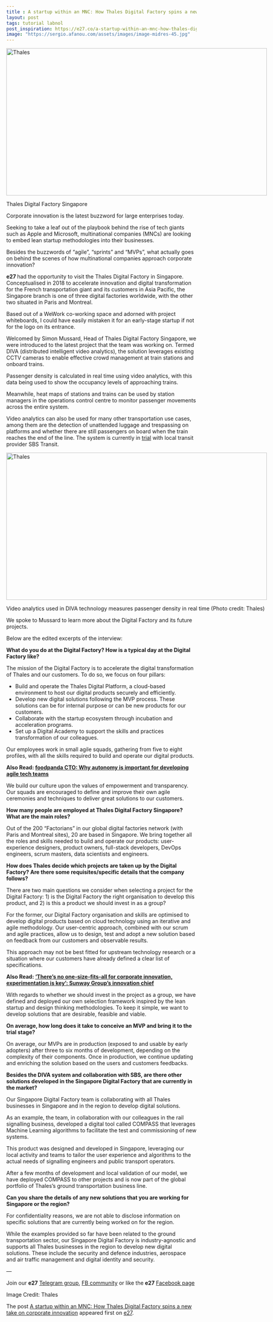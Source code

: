 ```yaml
---
title : A startup within an MNC: How Thales Digital Factory spins a new take on corporate innovation
layout: post
tags: tutorial labnol
post_inspiration: https://e27.co/a-startup-within-an-mnc-how-thales-digital-factory-spins-a-new-take-on-corporate-innovation-20210331/
image: "https://sergio.afanou.com/assets/images/image-midres-45.jpg"
---
```


<div id="attachment_412691" style="width: 700px" class="wp-caption aligncenter"><img aria-describedby="caption-attachment-412691" loading="lazy" class="wp-image-412691 size-full" src="https://e27.co/wp-content/uploads/2021/03/DSC05332-1.jpg" alt="Thales" width="690" height="390" /><p id="caption-attachment-412691" class="wp-caption-text">Thales Digital Factory Singapore</p></div>
<p>Corporate innovation is the latest buzzword for large enterprises today.</p>
<p>Seeking to take a leaf out of the playbook behind the rise of tech giants such as Apple and Microsoft, multinational companies (MNCs) are looking to embed lean startup methodologies into their businesses.</p>
<p>Besides the buzzwords of &#8220;agile&#8221;, &#8220;sprints&#8221; and &#8220;MVPs&#8221;, what actually goes on behind the scenes of how multinational companies approach corporate innovation?</p>
<p><strong>e27 </strong>had the opportunity to visit the Thales Digital Factory in Singapore. Conceptualised in 2018 to accelerate innovation and digital transformation for the French transportation giant and its customers in Asia Pacific, the Singapore branch is one of three digital factories worldwide, with the other two situated in Paris and Montreal.</p>
<p>Based out of a WeWork co-working space and adorned with project whiteboards, I could have easily mistaken it for an early-stage startup if not for the logo on its entrance.</p>
<p>Welcomed by Simon Mussard, Head of Thales Digital Factory Singapore, we were introduced to the latest project that the team was working on. Termed DIVA (distributed intelligent video analytics), the solution leverages existing CCTV cameras to enable effective crowd management at train stations and onboard trains.</p>
<p>Passenger density is calculated in real time using video analytics, with this data being used to show the occupancy levels of approaching trains.</p>
<p>Meanwhile, heat maps of stations and trains can be used by station managers in the operations control centre to monitor passenger movements across the entire system.</p>
<p>Video analytics can also be used for many other transportation use cases, among them are the detection of unattended luggage and trespassing on platforms and whether there are still passengers on board when the train reaches the end of the line. The system is currently in <a rel="follow" href="https://www.thalesgroup.com/en/worldwide/transport/press_release/thales-and-sbs-transit-collaborate-deliver-better-travel">trial</a> with local transit provider SBS Transit.</p>
<div id="attachment_412246" style="width: 700px" class="wp-caption aligncenter"><img aria-describedby="caption-attachment-412246" loading="lazy" class="wp-image-412246 size-full" src="https://e27.co/wp-content/uploads/2021/03/DIVA.Thales.jpg" alt="Thales" width="690" height="390" /><p id="caption-attachment-412246" class="wp-caption-text">Video analytics used in DIVA technology measures passenger density in real time (Photo credit: Thales)</p></div>
<p>We spoke to Mussard to learn more about the Digital Factory and its future projects.</p>
<p>Below are the edited excerpts of the interview:</p>
<p><strong>What do you do at the Digital Factory? How is a typical day at the Digital Factory like?</strong></p>
<p>The mission of the Digital Factory is to accelerate the digital transformation of Thales and our customers. To do so, we focus on four pillars:</p>
<ul>
<li>Build and operate the Thales Digital Platform, a cloud-based environment to host our digital products securely and efficiently.</li>
<li>Develop new digital solutions following the MVP process. These solutions can be for internal purpose or can be new products for our customers.</li>
<li>Collaborate with the startup ecosystem through incubation and acceleration programs.</li>
<li>Set up a Digital Academy to support the skills and practices transformation of our colleagues.</li>
</ul>
<p>Our employees work in small agile squads, gathering from five to eight profiles, with all the skills required to build and operate our digital products.</p>
<p><strong>Also Read: <a rel="follow" href="https://e27.co/foodpanda-cto-why-autonomy-is-important-for-developing-agile-tech-teams-20201218/">foodpanda CTO: Why autonomy is important for developing agile tech teams</a></strong></p>
<p>We build our culture upon the values of empowerment and transparency. Our squads are encouraged to define and improve their own agile ceremonies and techniques to deliver great solutions to our customers.</p>
<p><strong>How many people are employed at Thales Digital Factory Singapore? What are the main roles?</strong></p>
<p>Out of the 200 &#8220;Factorians&#8221; in our global digital factories network (with Paris and Montreal sites), 20 are based in Singapore. We bring together all the roles and skills needed to build and operate our products: user-experience designers, product owners, full-stack developers, DevOps engineers, scrum masters, data scientists and engineers.</p>
<p><strong>How does Thales decide which projects are taken up by the Digital Factory? Are there some requisites/specific details that the company follows?</strong></p>
<p>There are two main questions we consider when selecting a project for the Digital Factory: 1) is the Digital Factory the right organisation to develop this product, and 2) is this a product we should invest in as a group?</p>
<p>For the former, our Digital Factory organisation and skills are optimised to develop digital products based on cloud technology using an iterative and agile methodology. Our user-centric approach, combined with our scrum and agile practices, allow us to design, test and adopt a new solution based on feedback from our customers and observable results.</p>
<p>This approach may not be best fitted for upstream technology research or a situation where our customers have already defined a clear list of specifications.</p>
<p><strong>Also Read: <a rel="follow" href="https://e27.co/theres-no-one-size-fits-all-for-corporate-innovation-experimentation-is-key-sunway-groups-innovation-chief-20210326/">&#8216;There&#8217;s no one-size-fits-all for corporate innovation, experimentation is key&#8217;: Sunway Group&#8217;s innovation chief</a></strong></p>
<p>With regards to whether we should invest in the project as a group, we have defined and deployed our own selection framework inspired by the lean startup and design thinking methodologies. To keep it simple, we want to develop solutions that are desirable, feasible and viable.</p>
<p><strong>On average, how long does it take to conceive an MVP and bring it to the trial stage?</strong></p>
<p>On average, our MVPs are in production (exposed to and usable by early adopters) after three to six months of development, depending on the complexity of their components. Once in production, we continue updating and enriching the solution based on the users and customers feedbacks.</p>
<p><strong>Besides the DIVA system and collaboration with SBS, are there other solutions developed in the Singapore Digital Factory that are currently in the market?</strong></p>
<p>Our Singapore Digital Factory team is collaborating with all Thales businesses in Singapore and in the region to develop digital solutions.</p>
<p>As an example, the team, in collaboration with our colleagues in the rail signalling business, developed a digital tool called COMPASS that leverages Machine Learning algorithms to facilitate the test and commissioning of new systems.</p>
<p>This product was designed and developed in Singapore, leveraging our local activity and teams to tailor the user experience and algorithms to the actual needs of signalling engineers and public transport operators.</p>
<p>After a few months of development and local validation of our model, we have deployed COMPASS to other projects and is now part of the global portfolio of Thales&#8217;s ground transportation business line.</p>
<p><strong>Can you share the details of any new solutions that you are working for Singapore or the region?</strong></p>
<p>For confidentiality reasons, we are not able to disclose information on specific solutions that are currently being worked on for the region.</p>
<p>While the examples provided so far have been related to the ground transportation sector, our Singapore Digital Factory is industry-agnostic and supports all Thales businesses in the region to develop new digital solutions. These include the security and defence industries, aerospace and air traffic management and digital identity and security.</p>
<p>—</p>
<p data-pm-slice="1 1 []">Join our <strong>e27</strong> <a class="ProsemirrorEditor-link" rel="follow" href="https://t.me/joinchat/HmTbfBcGCZeykhM8NOlQ-g" rel="follow" >Telegram group</a>, <a class="ProsemirrorEditor-link" rel="follow" href="https://www.facebook.com/groups/e27co/permalink/886904662065955/" rel="follow" >FB community</a> or like the <strong>e27</strong> <a class="ProsemirrorEditor-link" rel="follow" href="https://www.facebook.com/e27/?ref=your_pages" rel="follow" >Facebook page</a></p>
<p data-pm-slice="1 1 []">Image Credit: Thales</p>
<p>The post <a rel="nofollow" href="https://e27.co/a-startup-within-an-mnc-how-thales-digital-factory-spins-a-new-take-on-corporate-innovation-20210331/">A startup within an MNC: How Thales Digital Factory spins a new take on corporate innovation</a> appeared first on <a rel="nofollow" href="https://e27.co">e27</a>.</p>
